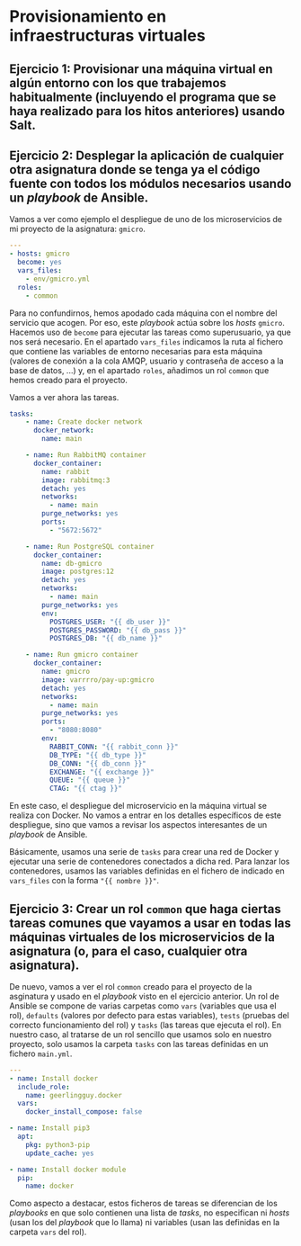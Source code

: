 # Provisionamiento en infraestructuras virtuales

## Ejercicio 1: Provisionar una máquina virtual en algún entorno con los que trabajemos habitualmente (incluyendo el programa que se haya realizado para los hitos anteriores) usando Salt.

## Ejercicio 2: Desplegar la aplicación de cualquier otra asignatura donde se tenga ya el código fuente con todos los módulos necesarios usando un _playbook_ de Ansible.

Vamos a ver como ejemplo el despliegue de uno de los microservicios de mi proyecto de la asignatura: `gmicro`.

```yml
---
- hosts: gmicro
  become: yes
  vars_files:
    - env/gmicro.yml
  roles:
    - common
```

Para no confundirnos, hemos apodado cada máquina con el nombre del servicio que acogen. Por eso, este _playbook_ actúa sobre los _hosts_ `gmicro`. Hacemos uso de `become` para ejecutar las tareas como superusuario, ya que nos será necesario. En el apartado `vars_files` indicamos la ruta al fichero que contiene las variables de entorno necesarias para esta máquina (valores de conexión a la cola AMQP, usuario y contraseña de acceso a la base de datos, ...) y, en el apartado `roles`, añadimos un rol `common` que hemos creado para el proyecto.

Vamos a ver ahora las tareas.

```yml
tasks:
    - name: Create docker network
      docker_network:
        name: main

    - name: Run RabbitMQ container
      docker_container:
        name: rabbit
        image: rabbitmq:3
        detach: yes
        networks:
          - name: main
        purge_networks: yes
        ports:
          - "5672:5672"

    - name: Run PostgreSQL container
      docker_container:
        name: db-gmicro
        image: postgres:12
        detach: yes
        networks:
          - name: main
        purge_networks: yes
        env:
          POSTGRES_USER: "{{ db_user }}"
          POSTGRES_PASSWORD: "{{ db_pass }}"
          POSTGRES_DB: "{{ db_name }}"

    - name: Run gmicro container
      docker_container:
        name: gmicro
        image: varrrro/pay-up:gmicro
        detach: yes
        networks:
          - name: main
        purge_networks: yes
        ports:
          - "8080:8080"
        env:
          RABBIT_CONN: "{{ rabbit_conn }}"
          DB_TYPE: "{{ db_type }}"
          DB_CONN: "{{ db_conn }}"
          EXCHANGE: "{{ exchange }}"
          QUEUE: "{{ queue }}"
          CTAG: "{{ ctag }}"
```

En este caso, el despliegue del microservicio en la máquina virtual se realiza con Docker. No vamos a entrar en los detalles específicos de este despliegue, sino que vamos a revisar los aspectos interesantes de un _playbook_ de Ansible.

Básicamente, usamos una serie de `tasks` para crear una red de Docker y ejecutar una serie de contenedores conectados a dicha red. Para lanzar los contenedores, usamos las variables definidas en el fichero de indicado en `vars_files` con la forma `"{{ nombre }}"`.

## Ejercicio 3: Crear un rol `common` que haga ciertas tareas comunes que vayamos a usar en todas las máquinas virtuales de los microservicios de la asignatura (o, para el caso, cualquier otra asignatura).

De nuevo, vamos a ver el rol `common` creado para el proyecto de la asginatura y usado en el _playbook_ visto en el ejercicio anterior. Un rol de Ansible se compone de varias carpetas como `vars` (variables que usa el rol), `defaults` (valores por defecto para estas variables), `tests` (pruebas del correcto funcionamiento del rol) y `tasks` (las tareas que ejecuta el rol). En nuestro caso, al tratarse de un rol sencillo que usamos solo en nuestro proyecto, solo usamos la carpeta `tasks` con las tareas definidas en un fichero `main.yml`.

```yml
---
- name: Install docker
  include_role:
    name: geerlingguy.docker
  vars:
    docker_install_compose: false

- name: Install pip3
  apt:
    pkg: python3-pip
    update_cache: yes

- name: Install docker module
  pip:
    name: docker
```

Como aspecto a destacar, estos ficheros de tareas se diferencian de los _playbooks_ en que solo contienen una lista de _tasks_, no especifican ni _hosts_ (usan los del _playbook_ que lo llama) ni variables (usan las definidas en la carpeta `vars` del rol).
